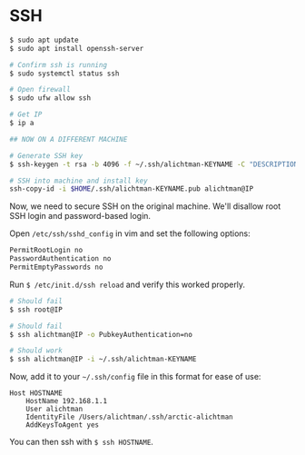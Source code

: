 # SSH

```bash
$ sudo apt update
$ sudo apt install openssh-server

# Confirm ssh is running
$ sudo systemctl status ssh

# Open firewall
$ sudo ufw allow ssh

# Get IP
$ ip a

## NOW ON A DIFFERENT MACHINE

# Generate SSH key
$ ssh-keygen -t rsa -b 4096 -f ~/.ssh/alichtman-KEYNAME -C "DESCRIPTION"

# SSH into machine and install key
ssh-copy-id -i $HOME/.ssh/alichtman-KEYNAME.pub alichtman@IP
```

Now, we need to secure SSH on the original machine. We'll disallow root SSH login and password-based login.

Open `/etc/ssh/sshd_config` in vim and set the following options:

```bash
PermitRootLogin no
PasswordAuthentication no
PermitEmptyPasswords no
```

Run `$ /etc/init.d/ssh reload` and verify this worked properly.

```bash
# Should fail
$ ssh root@IP

# Should fail
$ ssh alichtman@IP -o PubkeyAuthentication=no

# Should work
$ ssh alichtman@IP -i ~/.ssh/alichtman-KEYNAME
```

Now, add it to your `~/.ssh/config` file in this format for ease of use:

```
Host HOSTNAME
	HostName 192.168.1.1
	User alichtman
	IdentityFile /Users/alichtman/.ssh/arctic-alichtman
	AddKeysToAgent yes
```

You can then ssh with `$ ssh HOSTNAME`.
